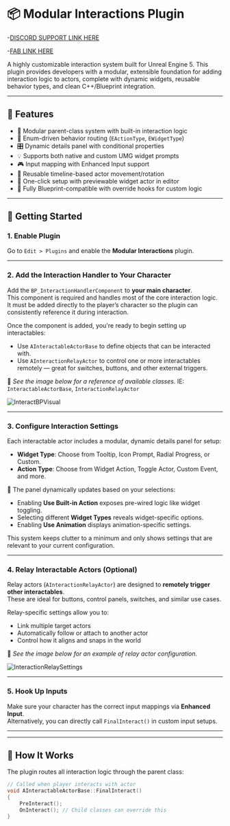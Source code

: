 # 📦 Modular Interactions Plugin


-[DISCORD SUPPORT LINK HERE](https://discord.gg/YvME6jG8)

-[FAB LINK HERE]()


A highly customizable interaction system built for Unreal Engine 5. This plugin provides developers with a modular, extensible foundation for adding interaction logic to actors, complete with dynamic widgets, reusable behavior types, and clean C++/Blueprint integration.

---

## 🔧 Features

- 🧩 Modular parent-class system with built-in interaction logic
- 🧠 Enum-driven behavior routing (`EActionType`, `EWidgetType`)
- 🎛 Dynamic details panel with conditional properties
- 💡 Supports both native and custom UMG widget prompts
- 🎮 Input mapping with Enhanced Input support
- 🧱 Reusable timeline-based actor movement/rotation
- 🔁 One-click setup with previewable widget actor in editor
- 💙 Fully Blueprint-compatible with override hooks for custom logic

---

## 🚀 Getting Started

### 1. Enable Plugin

Go to `Edit > Plugins` and enable the **Modular Interactions** plugin.

---

### 2. Add the Interaction Handler to Your Character

Add the `BP_InteractionHandlerComponent` to **your main character**.  
This component is required and handles most of the core interaction logic. It must be added directly to the player’s character so the plugin can consistently reference it during interaction.

Once the component is added, you're ready to begin setting up interactables:

- Use `AInteractableActorBase` to define objects that can be interacted with.
- Use `AInteractionRelayActor` to control one or more interactables remotely — great for switches, buttons, and other external triggers.

📌 *See the image below for a reference of available classes.*
IE: `InteractableActorBase`, `InteractionRelayActor`

![InteractBPVisual](https://github.com/user-attachments/assets/1839f81b-7fc2-4081-ae07-531d29983d12)

---

### 3. Configure Interaction Settings

Each interactable actor includes a modular, dynamic details panel for setup:

- **Widget Type**: Choose from Tooltip, Icon Prompt, Radial Progress, or Custom.
- **Action Type**: Choose from Widget Action, Toggle Actor, Custom Event, and more.

🔄 The panel dynamically updates based on your selections:

- Enabling **Use Built-in Action** exposes pre-wired logic like widget toggling.
- Selecting different **Widget Types** reveals widget-specific options.
- Enabling **Use Animation** displays animation-specific settings.

This system keeps clutter to a minimum and only shows settings that are relevant to your current configuration.

---

### 4. Relay Interactable Actors (Optional)

Relay actors (`AInteractionRelayActor`) are designed to **remotely trigger other interactables**.  
These are ideal for buttons, control panels, switches, and similar use cases.

Relay-specific settings allow you to:

- Link multiple target actors
- Automatically follow or attach to another actor
- Control how it aligns and snaps in the world

📌 *See the image below for an example of relay actor configuration.*

![InteractionRelaySettings](https://github.com/user-attachments/assets/20d4fc19-c5cd-410a-8a11-f033c7e7ea95)

---

### 5. Hook Up Inputs

Make sure your character has the correct input mappings via **Enhanced Input**.  
Alternatively, you can directly call `FinalInteract()` in custom input setups.

---


---

## 🧠 How It Works

The plugin routes all interaction logic through the parent class:
```cpp
// Called when player interacts with actor
void AInteractableActorBase::FinalInteract()
{
    PreInteract();
    OnInteract(); // Child classes can override this
}
